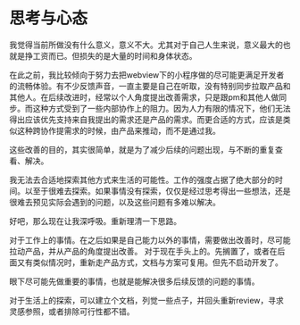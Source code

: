 # 思考与心态

我觉得当前所做没有什么意义，意义不大。尤其对于自己人生来说，意义最大的也就是挣工资而已。但损失的是大量的时间和身体状态。

在此之前，我比较倾向于努力去把webview下的小程序做的尽可能更满足开发者的流畅体验。有不少反馈声音，一直主要是自己在听取，没有特别同步拉取产品和其他人。在后续改进时，经常以个人角度提出改善需求，只是跟pm和其他人做同步。而这种方式受到了一些内部协作上的阻力。因为人力有限的情况下，他们无法得出应该优先支持来自我提出的需求还是产品的需求。而更合适的方式，应该是类似这种跨协作提需求的时候，由产品来推动，而不是通过我。

这些改善的目的，其实很简单，就是为了减少后续的问题出现，与不断的重复查看、解决。


我无法去合适地探索其他方式来生活的可能性。工作的强度占据了绝大部分的时间。以至于很难去探索。如果事情没有探索，仅仅是经过思考得出一些想法，还是很难去预见实际会遇到的问题，以及这些问题有多难以解决。


好吧，那么现在让我深呼吸。重新理清一下思路。

对于工作上的事情。在之后如果是自己能力以外的事情，需要做出改善时，尽可能拉动产品，并从产品的角度提出改善。
对于现在手头上的。先搁置了，或者在后面又有类似情况时，重新走产品方式，文档与方案可复用。但先不启动开发了。

眼下尽可能先做重要的事情，也就是能解决很多后续反馈的问题的事情。

对于生活上的探索，可以建立个文档，列觉一些点子，并回头重新review，寻求灵感参照，或者排除可行性都不错。


